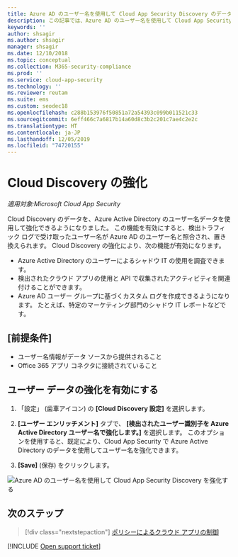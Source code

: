 ```yaml
---
title: Azure AD のユーザー名を使用して Cloud App Security Discovery のデータを強化する
description: この記事では、Azure AD のユーザー名を使用して Cloud App Security Discovery のデータを強化する方法について説明します。
keywords: ''
author: shsagir
ms.author: shsagir
manager: shsagir
ms.date: 12/10/2018
ms.topic: conceptual
ms.collection: M365-security-compliance
ms.prod: ''
ms.service: cloud-app-security
ms.technology: ''
ms.reviewer: reutam
ms.suite: ems
ms.custom: seodec18
ms.openlocfilehash: c288b153976f50851a72a54393c099b011521c33
ms.sourcegitcommit: 6eff466c7a6817b14a60d8c3b2c201c7ae4c2e2c
ms.translationtype: HT
ms.contentlocale: ja-JP
ms.lasthandoff: 12/05/2019
ms.locfileid: "74720155"
---
```

# <a name="cloud-discovery-enrichment"></a>Cloud Discovery の強化

*適用対象:Microsoft Cloud App Security*

Cloud Discovery のデータを、Azure Active Directory のユーザー名データを使用して強化できるようになりました。 この機能を有効にすると、検出トラフィック ログで受け取ったユーザー名が Azure AD のユーザー名と照合され、置き換えられます。 Cloud Discovery の強化により、次の機能が有効になります。

- Azure Active Directory のユーザーによるシャドウ IT の使用を調査できます。
- 検出されたクラウド アプリの使用と API で収集されたアクティビティを関連付けることができます。
- Azure AD ユーザー グループに基づくカスタム ログを作成できるようになります。 たとえば、特定のマーケティング部門のシャドウ IT レポートなどです。

## <a name="prerequisites"></a>[前提条件]

- ユーザー名情報がデータ ソースから提供されること
- Office 365 アプリ コネクタに接続されていること

## <a name="enabling-user-data-enrichment"></a>ユーザー データの強化を有効にする

1. 「設定」 (歯車アイコン) の **[Cloud Discovery 設定]** を選択します。

2. **[ユーザー エンリッチメント]** タブで、 **[検出されたユーザー識別子を Azure Active Directory ユーザー名で強化します。]** を選択します。 このオプションを使用すると、既定により、Cloud App Security で Azure Active Directory のデータを使用してユーザー名を強化できます。

3. **[Save]** (保存) をクリックします。

![Azure AD のユーザー名を使用して Cloud App Security Discovery を強化する](media/discovery-enrichment.png)

## <a name="next-steps"></a>次のステップ

> [!div class="nextstepaction"]
> [ポリシーによるクラウド アプリの制御](control-cloud-apps-with-policies.md)

[!INCLUDE [Open support ticket](includes/support.md)]
